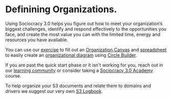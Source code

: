 # Definining Organizations.

Using Sociocracy 3.0 helps you figure out how to meet your organization’s biggest challenges, identify and respond effectively to the opportunities you face, and create the most value you can with the limited time, energy and resources you have available.

You can use our [exercise](/quick-start/defining-s3-organization-domains/s3-organizations-team-exercise/) to fill out an [Organization Canvas](https://s3canvas.sociocracy30.org/pdf/s3-organization-canvas.pdf) and [spreadsheet](https://docs.google.com/spreadsheets/d/1uIB5RZXWxsrXSBqylEU2hYgp2rDwoXnXFD7qgBBWHuM/edit?usp=sharing) to easily create an [organizational diagram](/quick-start/defining-s3-organization-domains/s3-circle-builder/) using [Circle Builder](/circle-builder/).

If you are past the quick start phase or it isn't working for you, reach out in our [learning community](https://community.sociocracy30.org/) or consider taking a [Sociocracy 3.0 Academy](https://academy.sociocracy30.org/) course. 

To help organize your S3 documents and relate them to domains and drivers we suggest our very own [S3 Logbook](https://logbook.opensociocracy.org).
